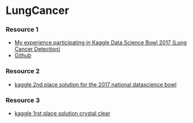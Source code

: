 # LungCancer
### Resource 1
* [My experience participating in Kaggle Data Science Bowl 2017 (Lung Cancer Detection)](https://medium.com/towards-data-science/my-experience-participating-in-kaggle-data-science-bowl-2017-lung-cancer-detection-4705032052ec]) 
 * [Github](https://github.com/ashish217/kaggle/tree/master/data_science_bowl3)

### Resource 2
 * [kaggle 2nd place solution for the 2017 national datascience bowl](http://juliandewit.github.io/kaggle-ndsb2017/)

### Resource 3
 * [kaggle 1rst place solution crystal clear](https://www.youtube.com/watch?v=dQw4w9WgXcQ)
